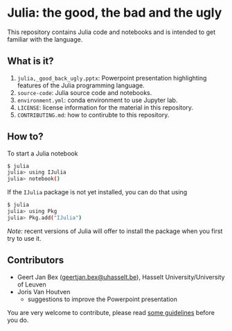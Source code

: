 # Julia: the good, the bad and the ugly

This repository contains Julia code and notebooks and is intended to get
familiar with the language.


## What is it?

1. `julia,_good_back_ugly.pptx`: Powerpoint presentation highlighting features
   of the Julia programming language.
1. `source-code`: Julia source code and notebooks.
1. `environment.yml`: conda environment to use  Jupyter lab.
1. `LICENSE`: license information for the material in this repository.
1. `CONTRIBUTING.md`: how to contirubte to this repository.


## How to?

To start a Julia notebook
```bash
$ julia
julia> using IJulia
julia> notebook()
```

If the `IJulia` package is not yet installed, you can do that using
```bash
$ julia
julia> using Pkg
julia> Pkg.add("IJulia")
```
*Note:* recent versions of Julia will offer to install the package when
you first try to use it.

## Contributors

* Geert Jan Bex ([geertjan.bex@uhasselt.be](mailto:geertjan.bex@uhasselt.be)),
  Hasselt University/University of Leuven
* Joris Van Houtven
  * suggestions to improve the Powerpoint presentation

You are very welcome to contribute, please read
[some guidelines](CONTRIBUTING.md) before you do.
